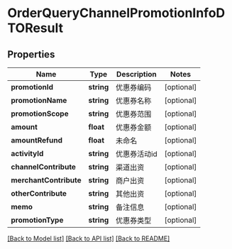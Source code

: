 # OrderQueryChannelPromotionInfoDTOResult

## Properties
Name | Type | Description | Notes
------------ | ------------- | ------------- | -------------
**promotionId** | **string** | 优惠券编码 | [optional] 
**promotionName** | **string** | 优惠券名称 | [optional] 
**promotionScope** | **string** | 优惠券范围 | [optional] 
**amount** | **float** | 优惠券金额 | [optional] 
**amountRefund** | **float** | 未命名 | [optional] 
**activityId** | **string** | 优惠券活动id | [optional] 
**channelContribute** | **string** | 渠道出资 | [optional] 
**merchantContribute** | **string** | 商户出资 | [optional] 
**otherContribute** | **string** | 其他出资 | [optional] 
**memo** | **string** | 备注信息 | [optional] 
**promotionType** | **string** | 优惠券类型 | [optional] 

[[Back to Model list]](../README.md#documentation-for-models) [[Back to API list]](../README.md#documentation-for-api-endpoints) [[Back to README]](../README.md)


